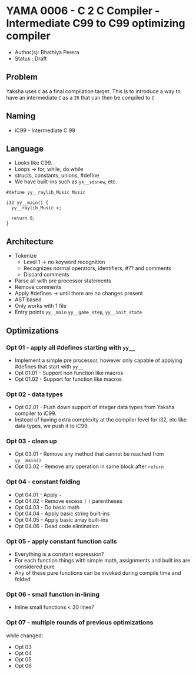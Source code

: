 # YAMA 0006 - C 2 C Compiler - Intermediate C99 to C99 optimizing compiler

- Author(s): Bhathiya Perera
- Status   : Draft

<!-- different languages for code blocks are used to get maximum syntax matching for free, please ignore -->

## Problem

Yaksha uses `C` as a final compilation target. This is to introduce a way to have an intermediate `C` as a `IR` that can then be compiled to `C`

## Naming

* iC99 - Intermediate C 99

## Language

* Looks like C99.
* Loops -> for, while, do while
* structs, constants, unions, #define
* We have built-ins such as `yk__sdsnew`, etc.

```
#define yy__raylib_Music Music

i32 yy__main() {
  yy__raylib_Music x;
  
  return 0;
}
```

## Architecture

* Tokenize
  * Level 1 -> no keyword recognition
  * Recognizes normal operators, identifiers, #?? and comments
  * Discard comments
* Parse all with pre processor statements
* Remove comments
* Apply #defines -> until there are no changes present
* AST based
* Only works with 1 file
* Entry points `yy__main` `yy__game_step`, `yy__init_state`

## Optimizations 

### Opt 01 - apply all #defines starting with `yy__`

* Implement a simple pre processor, however only capable of applying #defines that start with `yy__`
* Opt 01.01 - Support non function like macros
* Opt 01.02 - Support for function like macros

### Opt 02 - data types

* Opt 02.01 - Push down support of integer data types from Yaksha compiler to iC99.
* Instead of having extra complexity at the compiler level for i32, etc like data types, we push it to iC99.

### Opt 03 - clean up

* Opt 03.01 - Remove any method that cannot be reached from `yy__main()`
* Opt 03.02 - Remove any operation in same block after `return`

### Opt 04 - constant folding

* Opt 04.01 - Apply `-`
* Opt 04.02 - Remove excess `(` `)` parentheses 
* Opt 04.03 - Do basic math
* Opt 04.04 - Apply basic string built-ins
* Opt 04.05 - Apply basic array built-ins
* Opt 04.06 - Dead code elimination

### Opt 05 - apply constant function calls

* Everything is a constant expression?
* For each function things with simple math, assignments and built ins are considered pure
* Any of these pure functions can be invoked during compile time and folded

### Opt 06 - small function in-lining
* Inline small functions < 20 lines?

### Opt 07 - multiple rounds of previous optimizations 

while changed:
  * Opt 03
  * Opt 04
  * Opt 05
  * Opt 06


